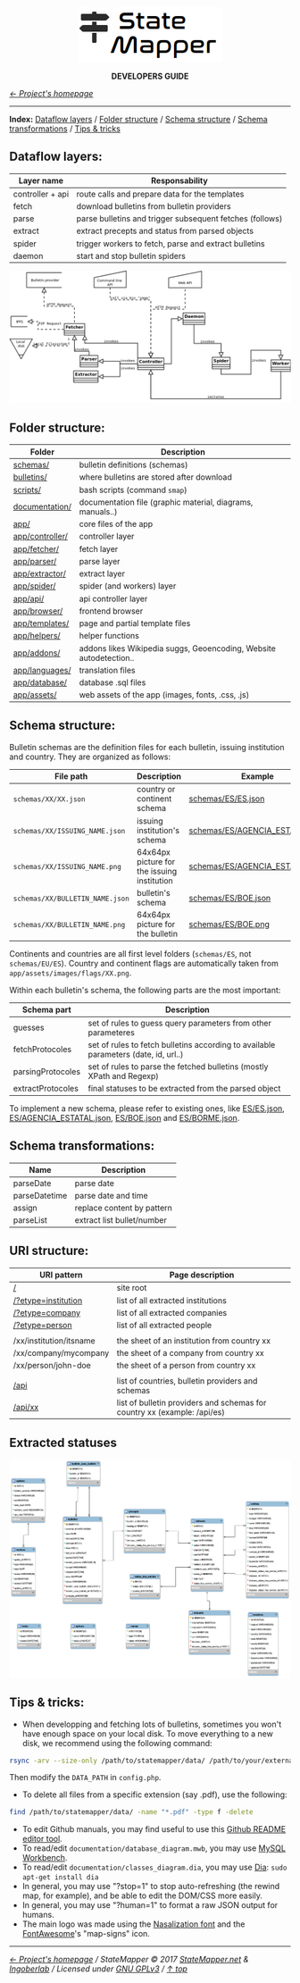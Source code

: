 <p align="center" id="top">
	<a href="https://github.com/StateMapper/StateMapper" title="Go to the project's homepage"><img src="../../app/assets/images/logo/logo-black-big.png" /></a>
</p>
<p align="center">
	<strong>DEVELOPERS GUIDE</strong>
</p>

*[&larr; Project's homepage](https://github.com/StateMapper/StateMapper#top)*


-----

**Index:** [Dataflow layers](#dataflow-layers) / [Folder structure](#folder-structure) / [Schema structure](#schema-structure) / [Schema transformations](#schema-transformations) / [Tips & tricks](#tips--tricks)


## Dataflow layers:

| Layer name | Responsability |
| -------- | ---- |
| controller + api | route calls and prepare data for the templates |
| fetch | download bulletins from bulletin providers |
| parse | parse bulletins and trigger subsequent fetches (follows) |
| extract | extract precepts and status from parsed objects |
| spider | trigger workers to fetch, parse and extract bulletins |
| daemon | start and stop bulletin spiders |

![Classes diagram](../classes_diagram.png)


## Folder structure:

| Folder | Description |
| ------- | ------ |
| [schemas/](../../schemas) | bulletin definitions (schemas) |
| [bulletins/](../../bulletins) | where bulletins are stored after download |
| [scripts/](../../scripts) | bash scripts (command ```smap```) |
| [documentation/](../../documentation) | documentation file (graphic material, diagrams, manuals..) |
| [app/](../../app) | core files of the app |
| [app/controller/](../../app/controller) | controller layer |
| [app/fetcher/](../../app/fetcher) | fetch layer |
| [app/parser/](../../app/parser) | parse layer |
| [app/extractor/](../../app/extractor) | extract layer |
| [app/spider/](../../app/spider) | spider (and workers) layer |
| [app/api/](../../app/api) | api controller layer |
| [app/browser/](../../app/browser) | frontend browser |
| [app/templates/](../../app/templates) | page and partial template files |
| [app/helpers/](../../app/helpers) | helper functions |
| [app/addons/](../../app/addons) | addons likes Wikipedia suggs, Geoencoding, Website autodetection..  |
| [app/languages/](../../app/languages) | translation files |
| [app/database/](../../app/database) | database .sql files |
| [app/assets/](../../app/assets) | web assets of the app (images, fonts, .css, .js) |

## Schema structure:

Bulletin schemas are the definition files for each bulletin, issuing institution and country. They are organized as follows:

| File path | Description | Example |
| ------------ | --------------- | ------- |
| ```schemas/XX/XX.json``` | country or continent schema | [schemas/ES/ES.json](../../schemas/ES/ES.json) |
| ```schemas/XX/ISSUING_NAME.json``` | issuing institution's schema | [schemas/ES/AGENCIA_ESTATAL.json](../../schemas/ES/AGENCIA_ESTATAL.json) |
| ```schemas/XX/ISSUING_NAME.png``` | 64x64px picture for the issuing institution | [schemas/ES/AGENCIA_ESTATAL.png](../../schemas/ES/AGENCIA_ESTATAL.png) |
| ```schemas/XX/BULLETIN_NAME.json``` | bulletin's schema | [schemas/ES/BOE.json](../../schemas/ES/BOE.json) |
| ```schemas/XX/BULLETIN_NAME.png``` | 64x64px picture for the bulletin | [schemas/ES/BOE.png](../../schemas/ES/BOE.png) |

Continents and countries are all first level folders (```schemas/ES```, not ```schemas/EU/ES```). Country and continent flags are automatically taken from ```app/assets/images/flags/XX.png```.

Within each bulletin's schema, the following parts are the most important:

| Schema part | Description |
| ----- | ----- |
| guesses | set of rules to guess query parameters from other parameteres |
| fetchProtocoles | set of rules to fetch bulletins according to available parameters (date, id, url..) |
| parsingProtocoles | set of rules to parse the fetched bulletins (mostly XPath and Regexp) |
| extractProtocoles | final statuses to be extracted from the parsed object |

To implement a new schema, please refer to existing ones, like [ES/ES.json](../../schemas/ES/ES.json), [ES/AGENCIA_ESTATAL.json](../../schemas/ES/AGENCIA_ESTATAL.json), [ES/BOE.json](../../schemas/ES/BOE.json) and [ES/BORME.json](../../schemas/ES/BORME.json).

## Schema transformations:

| Name | Description |
| ----- | ---- |
| parseDate | parse date |
| parseDatetime | parse date and time |
| assign | replace content by pattern |
| parseList | extract list bullet/number |


## URI structure:

| URI pattern  | Page description |
| ------------- | ------------- |
| [/](https://statemapper.net/) | site root |
| [/?etype=institution](https://statemapper.net/?etype=institution) | list of all extracted institutions |
| [/?etype=company](https://statemapper.net/?etype=company) | list of all extracted companies |
| [/?etype=person](https://statemapper.net/?etype=person) | list of all extracted people |
| | |
| /xx/institution/itsname | the sheet of an institution from country xx |
| /xx/company/mycompany	| the sheet of a company from country xx |
| /xx/person/john-doe | the sheet of a person from country xx |
| | |
| [/api](https://statemapper.net/api) | list of countries, bulletin providers and schemas |
| [/api/xx](https://statemapper.net/api/es) | list of bulletin providers and schemas for country xx (example: /api/es) |

## Extracted statuses

![Database diagram](../database_diagram.png)


## Tips & tricks:

* When developping and fetching lots of bulletins, sometimes you won't have enough space on your local disk.
To move everything to a new disk, we recommend using the following command:

```bash
rsync -arv --size-only /path/to/statemapper/data/ /path/to/your/external_disk/statemapper/data
```

Then modify the ```DATA_PATH``` in ```config.php```.

* To delete all files from a specific extension (say .pdf), use the following:

```bash
find /path/to/statemapper/data/ -name "*.pdf" -type f -delete
```

* To edit Github manuals, you may find useful to use this [Github README editor tool](https://jbt.github.io/markdown-editor/).
* To read/edit ```documentation/database_diagram.mwb```, you may use [MySQL Workbench](https://www.mysql.com/products/workbench/design/).
* To read/edit ```documentation/classes_diagram.dia```, you may use [Dia](http://dia-installer.de/download/linux.html): ```sudo apt-get install dia```
* In general, you may use "?stop=1" to stop auto-refreshing (the rewind map, for example), and be able to edit the DOM/CSS more easily.
* In general, you may use "?human=1" to format a raw JSON output for humans.
* The main logo was made using the [Nasalization font](../../app/assets/font/nasalization) and the [FontAwesome](http://fontawesome.io/icons/)'s "map-signs" icon.


-----

*[&larr; Project's homepage](https://github.com/StateMapper/StateMapper#top) / StateMapper &copy; 2017 [StateMapper.net](https://statemapper.net) & [Ingoberlab](https://hacklab.ingobernable.net) / Licensed under [GNU GPLv3](../../COPYING) / [&uarr; top](#top)*
